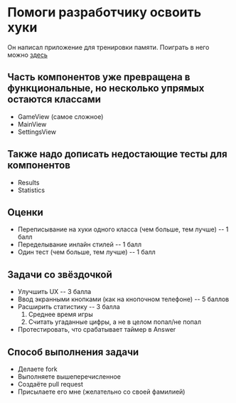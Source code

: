 # Помоги разработчику освоить хуки
Он написал приложение для тренировки памяти. Поиграть в него можно [здесь](https://dmitryweiner.github.io/react-memory-game/)

## Часть компонентов уже превращена в функциональные, но несколько упрямых остаются классами
* GameView (самое сложное)
* MainView
* SettingsView

## Также надо дописать недостающие тесты для компонентов
* Results
* Statistics

## Оценки
* Переписывание на хуки одного класса (чем больше, тем лучше) -- 1 балл
* Переделывание инлайн стилей -- 1 балл
* Один тест (чем больше, тем лучше) -- 1 балл

## Задачи со звёздочкой
* Улучшить UX -- 3 балла
* Ввод экранными кнопками (как на кнопочном телефоне) -- 5 баллов
* Расширить статистику -- 3 балла
  1. Среднее время игры
  2. Считать угаданные цифры, а не в целом попал/не попал
* Протестировать, что срабатывает таймер в Answer

## Способ выполнения задачи
* Делаете fork
* Выполняете вышеперечисленное
* Создаёте pull request
* Присылаете его мне (желательно со своей фамилией)
